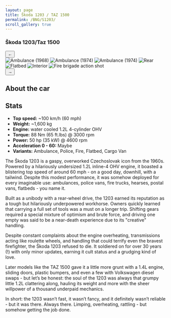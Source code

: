 ```yaml
---
layout: page
title: Škoda 1203 / TAZ 1500
permalink: /BNG/S1203/
scroll_gallery: true
---
```


<div class="car-page">
    <h3>Škoda 1203/Taz 1500</h3>
    <!-- Scrollable Gallery -->
    <div class="scroll-gallery-container">
        <button class="scroll-btn left" onclick="scrollGallery(-1)">&#8592;</button>
        <div class="scroll-gallery" id="gallery">
            <img src="{{ '/BNG/pics/S1203_ambo.png' | relative_url }}" alt="Ambulance (1968)">
            <img src="{{ '/BNG/pics/S1203_ambo2.png'| relative_url }}" alt="Ambulance (1974)">
            <img src="{{ '/BNG/pics/S1203_ambo3.png' | relative_url }}" alt="Ambulance (1974)">
            <img src="{{ '/BNG/pics/S1203_rear.png' | relative_url }}" alt="Rear">
            <img src="{{ '/BNG/pics/S1203_flatbed.png' | relative_url }}" alt="Flatbed">
            <img src="{{ '/BNG/pics/S1203_interior.png' | relative_url }}" alt="Interior">
            <img src="{{ '/BNG/pics/S1203_fire.png' | relative_url }}" alt="Fire brigade action shot">
        </div>
        <button class="scroll-btn right" onclick="scrollGallery(1)">&#8594;</button>
    </div>

  <!-- Text and Stats -->
  <div class="car-info-grid">
    <div class="car-description">
      <h2>About the car</h2>
      <div class="car-stats">
        <h2>Stats</h2>
        <ul>
            <li><strong>Top speed:</strong> ~100 km/h (60 mph)</li>
            <li><strong>Weight:</strong> ~1,600 kg</li>
            <li><strong>Engine:</strong> water cooled 1.2L 4-cylinder OHV</li>
            <li><strong>Torque:</strong> 88 Nm (65 ft.lbs) @ 3000 rpm</li>
            <li><strong>Power:</strong> 50 hp (35 kW) @ 4600 rpm</li>
            <li><strong>Acceleration 0 - 60:</strong> Maybe</li>
            <li><strong>Variants:</strong> Ambulance, Police, Fire, Flatbed, Cargo Van</li>
        </ul>
      </div>
      <p>
        The Škoda 1203 is a gaspy, overworked Czechoslovak icon from the 1960s. Powered by a hilariously undersized 1.2L inline-4 OHV engine, it boasted a blistering top speed of around 60 mph - on a good day, downhill, with a tailwind. Despite this modest performance, it was somehow deployed for every imaginable use: ambulances, police vans, fire trucks, hearses, postal vans, flatbeds - you name it.
      </p>
      <p>
        Built as a unibody with a rear-wheel drive, the 1203 earned its reputation as a tough but hilariously underpowered workhorse. Owners quickly learned that carrying a full set of tools was a must on a longer trip. Shifting gears required a special mixture of optimism and brute force, and driving one empty was said to be a near-death experience due to its "creative" handling.
      </p>
      <p>
        Despite constant complaints about the engine overheating, transmissions acting like roulette wheels, and handling that could terrify even the bravest firefighter, the Škoda 1203 refused to die. It soldiered on for over 30 years (!) with only minor updates, earning it cult status and a grudging kind of love.
      </p>
      <p>
        Later models like the TAZ 1500 gave it a little more grunt with a 1.4L engine, sliding doors, plastic bumpers, and even a few with Volkswagen diesel swaps - but let’s be honest: the soul of the 1203 was always that grumpy little 1.2L clattering along, hauling its weight and more with the sheer willpower of a thousand underpaid mechanics.
      </p>
      <p>
        In short: the 1203 wasn’t fast, it wasn’t fancy, and it definitely wasn’t reliable - but it was there. Always there. Limping, overheating, rattling - but somehow getting the job done.
      </p>
    </div>
  </div>

</div>
